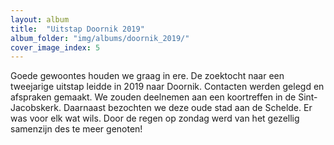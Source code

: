 ```yaml
---
layout: album
title:  "Uitstap Doornik 2019"
album_folder: "img/albums/doornik_2019/"
cover_image_index: 5
---
```


Goede gewoontes houden we graag in ere. De zoektocht naar een tweejarige uitstap leidde in 2019 naar Doornik.
Contacten werden gelegd en afspraken gemaakt. We zouden deelnemen aan een koortreffen in de Sint-Jacobskerk.
Daarnaast bezochten we deze oude stad aan de Schelde. Er was voor elk wat wils.
Door de regen op zondag werd van het gezellig samenzijn des te meer genoten!

